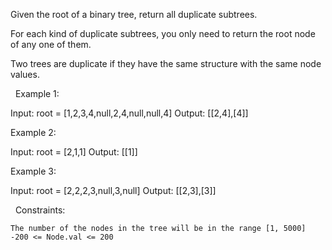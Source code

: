 Given the root of a binary tree, return all duplicate subtrees.

For each kind of duplicate subtrees, you only need to return the root node of any one of them.

Two trees are duplicate if they have the same structure with the same node values.

 
Example 1:

Input: root = [1,2,3,4,null,2,4,null,null,4]
Output: [[2,4],[4]]


Example 2:

Input: root = [2,1,1]
Output: [[1]]


Example 3:

Input: root = [2,2,2,3,null,3,null]
Output: [[2,3],[3]]


 
Constraints:


	The number of the nodes in the tree will be in the range [1, 5000]
	-200 <= Node.val <= 200

